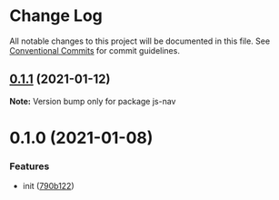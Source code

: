 # Change Log

All notable changes to this project will be documented in this file.
See [Conventional Commits](https://conventionalcommits.org) for commit guidelines.

## [0.1.1](https://github.com/lljj-x/js-nav/compare/v0.1.0...v0.1.1) (2021-01-12)

**Note:** Version bump only for package js-nav





# 0.1.0 (2021-01-08)


### Features

* init ([790b122](https://github.com/lljj-x/js-nav/commit/790b1225d7d1b63f75ea3e9b5674d2c52402651f))
